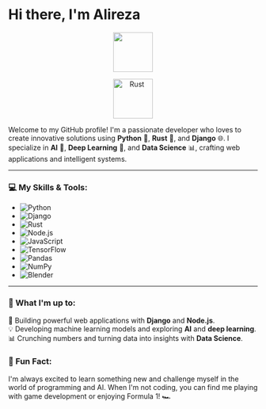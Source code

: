 # Hi there, I'm Alireza

<p align="center">
  <img src="https://media.giphy.com/media/KAq5w47R9rmTuvWOWa/giphy.gif" width="80" height="80">
</p>
<p align="center">
  <img src="https://upload.wikimedia.org/wikipedia/commons/d/d5/Rust_programming_language_black_logo.svg" width="80" height="80" alt="Rust">
</p>

Welcome to my GitHub profile! I'm a passionate developer who loves to create innovative solutions using **Python** 🐍, **Rust** 🦀, and **Django** 🌐. I specialize in **AI** 🤖, **Deep Learning** 🧠, and **Data Science** 📊, crafting web applications and intelligent systems.

---

### 💻 My Skills & Tools:
- ![Python](https://img.shields.io/badge/Python-3670A0?style=for-the-badge&logo=python&logoColor=ffdd54)
- ![Django](https://img.shields.io/badge/Django-092E20?style=for-the-badge&logo=django&logoColor=white)
- ![Rust](https://img.shields.io/badge/Rust-000000?style=for-the-badge&logo=rust&logoColor=white)
- ![Node.js](https://img.shields.io/badge/Node.js-43853D?style=for-the-badge&logo=node.js&logoColor=white)
- ![JavaScript](https://img.shields.io/badge/JavaScript-F7DF1E?style=for-the-badge&logo=javascript&logoColor=black)
- ![TensorFlow](https://img.shields.io/badge/TensorFlow-FF6F00?style=for-the-badge&logo=tensorflow&logoColor=white)
- ![Pandas](https://img.shields.io/badge/Pandas-150458?style=for-the-badge&logo=pandas&logoColor=white)
- ![NumPy](https://img.shields.io/badge/Numpy-013243?style=for-the-badge&logo=numpy&logoColor=white)
- ![Blender](https://img.shields.io/badge/Blender-F5792A?style=for-the-badge&logo=blender&logoColor=white)

---

### 🚀 What I'm up to:
🔧 Building powerful web applications with **Django** and **Node.js**.<br>
💡 Developing machine learning models and exploring **AI** and **deep learning**.<br>
📊 Crunching numbers and turning data into insights with **Data Science**.



### 🌟 Fun Fact:
I'm always excited to learn something new and challenge myself in the world of programming and AI. When I'm not coding, you can find me playing with game development or enjoying Formula 1! 🏎️
